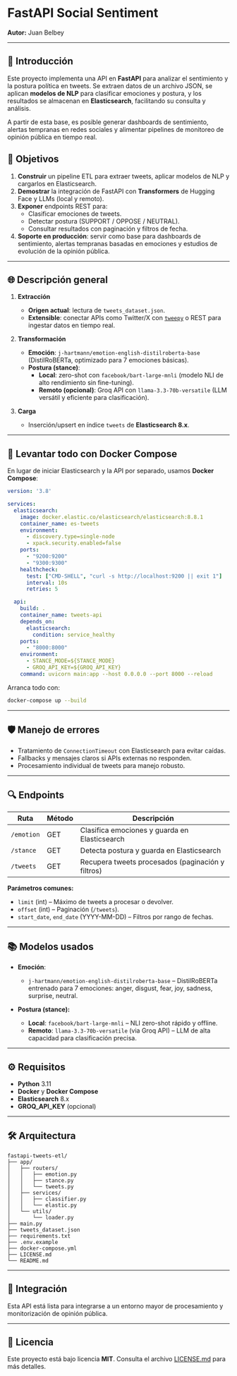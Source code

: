 # FastAPI Social Sentiment

**Autor:** Juan Belbey

---
## 📝 Introducción

Este proyecto implementa una API en **FastAPI** para analizar el sentimiento y la postura política en tweets. Se extraen datos de un archivo JSON, se aplican **modelos de NLP** para clasificar emociones y postura, y los resultados se almacenan en **Elasticsearch**, facilitando su consulta y análisis.

A partir de esta base, es posible generar dashboards de sentimiento, alertas tempranas en redes sociales y alimentar pipelines de monitoreo de opinión pública en tiempo real.


## 🎯 Objetivos

1. **Construir** un pipeline ETL para extraer tweets, aplicar modelos de NLP y cargarlos en Elasticsearch.
2. **Demostrar** la integración de FastAPI con **Transformers** de Hugging Face y LLMs (local y remoto).
3. **Exponer** endpoints REST para:
   - Clasificar emociones de tweets.
   - Detectar postura (SUPPORT / OPPOSE / NEUTRAL).
   - Consultar resultados con paginación y filtros de fecha.
4. **Soporte en producción**: servir como base para dashboards de sentimiento, alertas tempranas basadas en emociones y estudios de evolución de la opinión pública.

---

## 🌐 Descripción general

1. **Extracción**

   - **Origen actual**: lectura de `tweets_dataset.json`.
   - **Extensible**: conectar APIs como Twitter/X con [`tweepy`](https://www.tweepy.org/) o REST para ingestar datos en tiempo real.

2. **Transformación**

   - **Emoción**: `j-hartmann/emotion-english-distilroberta-base` (DistilRoBERTa, optimizado para 7 emociones básicas).
   - **Postura (stance)**:
     - **Local**: zero-shot con `facebook/bart-large-mnli` (modelo NLI de alto rendimiento sin fine-tuning).
     - **Remoto (opcional)**: Groq API con `llama-3.3-70b-versatile` (LLM versátil y eficiente para clasificación).

3. **Carga**

   - Inserción/upsert en índice `tweets` de **Elasticsearch 8.x**.

---

## 🐳 Levantar todo con Docker Compose

En lugar de iniciar Elasticsearch y la API por separado, usamos **Docker Compose**:

```yaml
version: '3.8'

services:
  elasticsearch:
    image: docker.elastic.co/elasticsearch/elasticsearch:8.8.1
    container_name: es-tweets
    environment:
      - discovery.type=single-node
      - xpack.security.enabled=false
    ports:
      - "9200:9200"
      - "9300:9300"
    healthcheck:
      test: ["CMD-SHELL", "curl -s http://localhost:9200 || exit 1"]
      interval: 10s
      retries: 5

  api:
    build: .
    container_name: tweets-api
    depends_on:
      elasticsearch:
        condition: service_healthy
    ports:
      - "8000:8000"
    environment:
      - STANCE_MODE=${STANCE_MODE}
      - GROQ_API_KEY=${GROQ_API_KEY}
    command: uvicorn main:app --host 0.0.0.0 --port 8000 --reload
```

Arranca todo con:
```bash
docker-compose up --build
```

---

## 🛡️ Manejo de errores

- Tratamiento de `ConnectionTimeout` con Elasticsearch para evitar caídas.
- Fallbacks y mensajes claros si APIs externas no responden.
- Procesamiento individual de tweets para manejo robusto.

---

## 🔍 Endpoints

| Ruta       | Método | Descripción                                       |
| ---------- | ------ | ------------------------------------------------- |
| `/emotion` | GET    | Clasifica emociones y guarda en Elasticsearch     |
| `/stance`  | GET    | Detecta postura y guarda en Elasticsearch         |
| `/tweets`  | GET    | Recupera tweets procesados (paginación y filtros) |

**Parámetros comunes:**

- `limit` (int) – Máximo de tweets a procesar o devolver.
- `offset` (int) – Paginación (`/tweets`).
- `start_date`, `end_date` (YYYY-MM-DD) – Filtros por rango de fechas.

---

## 📚 Modelos usados

- **Emoción**:
  - `j-hartmann/emotion-english-distilroberta-base` – DistilRoBERTa entrenado para 7 emociones: anger, disgust, fear, joy, sadness, surprise, neutral.

- **Postura (stance):**
  - **Local**: `facebook/bart-large-mnli` – NLI zero-shot rápido y offline.
  - **Remoto**: `llama-3.3-70b-versatile` (via Groq API) – LLM de alta capacidad para clasificación precisa.

---

## ⚙️ Requisitos

- **Python** 3.11
- **Docker** y **Docker Compose**
- **Elasticsearch** 8.x
- **GROQ_API_KEY** (opcional)

---

## 🛠 Arquitectura

```
fastapi-tweets-etl/
├── app/
│   ├── routers/
│   │   ├── emotion.py
│   │   ├── stance.py
│   │   └── tweets.py
│   ├── services/
│   │   ├── classifier.py
│   │   └── elastic.py
│   └── utils/
│       └── loader.py
├── main.py
├── tweets_dataset.json
├── requirements.txt
├── .env.example
├── docker-compose.yml
├── LICENSE.md
└── README.md
```

---

## 🚀 Integración

Esta API está lista para integrarse a un entorno mayor de procesamiento y monitorización de opinión pública.

---

## 📄 Licencia

Este proyecto está bajo licencia **MIT**. Consulta el archivo [LICENSE.md](LICENSE.md) para más detalles.

